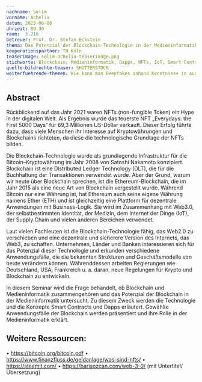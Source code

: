 ```yaml
---
nachname: Selim
vorname: Achelia
datum: 2023-06-06
uhrzeit: 09-30
raum:  3.216
betreuer: Prof. Dr. Stefan Eckstein
thema: Das Potenzial der Blockchain-Technologie in der Medieninformatik
kooperationspartner: TH Köln
teaserimage: selim-achelia-teaserimage.png
stichworte: Blockchain, Medieninformatik, Dapps, NFTs, IoT, Smart Contracts, Ethereum
quelle-bildrechte-teaser: SHUTTERSTOCK
weiterfuehrende-themen: Wie kann man Deepfakes anhand Kenntnisse in audiovisuellen Medien, künstlicher Intelligenz und Blockchain unterscheiden? | Dezentralisierte soziale Medien - Wie kann Blockchain die heutigen sozialen Medien verändern – z.B. Steemit
---
```


## Abstract

Rückblickend auf das Jahr 2021 waren NFTs (non-fungible Token) ein Hype in der digitalen Welt. Als Ergebnis wurde das teuerste NFT „Everydays: the First 5000 Days“ für 69,3 Millionen US-Dollar verkauft. Dieser Erfolg führte dazu, dass viele Menschen ihr Interesse auf Kryptowährungen und Blockchains richteten, da diese die technologische Grundlage der NFTs bilden. 

Die Blockchain-Technologie wurde als grundlegende Infrastruktur für die Bitcoin–Kryptowährung im Jahr 2008 von Satoshi Nakamoto konzipiert. Blockchain ist eine Distributed Ledger Technology (DLT), die für die Buchhaltung der Transaktionen verwendet wurde. Aber der Grund, warum wir heute über Blockchain sprechen, ist die Ethereum-Blockchain, die im Jahr 2015 als eine neue Art von Blockchain vorgestellt wurde. Während Bitcoin nur eine Währung ist, hat Ethereum auch seine eigene Währung namens Ether (ETH) und ist gleichzeitig eine Plattform für dezentrale Anwendungen mit Business-Logik. Sie wird im Zusammenhang mit Web3.0, der selbstbestimmten Identität, der Medizin, dem Internet der Dinge (IoT), der Supply Chain und vielen anderen Bereichen verwendet. 

Laut vielen Fachleuten ist die Blockchain-Technologie fähig, das Web2.0 zu verschieben und eine dezentrale und sicherere Version des Internets, das Web3, zu schaffen. Unternehmen, Länder und Banken interessieren sich für das Potenzial dieser Technologie und erkunden verschiedene Anwendungsfälle, die die bekannten Strukturen und Geschäftsmodelle von heute verändern können. Währenddessen arbeiten Regierungen wie Deutschland, USA, Frankreich u. a. daran, neue Regelungen für Krypto und Blockchain zu entwickeln. 

In diesem Seminar wird die Frage behandelt, ob Blockchain und Medieninformatik zusammengehören und das Potenzial der Blockchain in der Medieninformatik untersucht. Zu diesem Zweck werden die Technologie und die Konzepte Smart Contracts und Dapps erläutert. Gewählte Anwendungsfälle der Blockchain werden präsentiert und ihre Rolle in der Medieninformatik erklärt. 


## Weitere Ressourcen:
•	https://bitcoin.org/bitcoin.pdf
•	https://www.finanzfluss.de/geldanlage/was-sind-nfts/
•	https://steemit.com/ 
•	https://barisozcan.com/web-3-0/ (mit Untertitel/Übersetzung)
